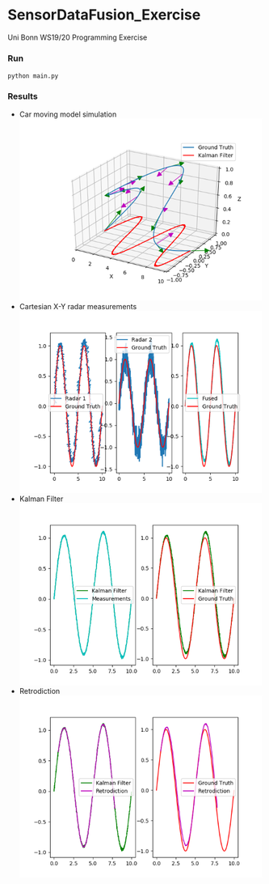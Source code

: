 # SensorDataFusion_Exercise
Uni Bonn WS19/20 Programming Exercise

### Run
```
python main.py
```

### Results
- Car moving model simulation
![results/Simulation_of_model.png](results/Simulation_of_model.png)
- Cartesian X-Y radar measurements
![results/Measurements_of_each_radar_(Ex._4.1.2).png](results/Measurements_of_each_radar_(Ex._4.1.2).png)
- Kalman Filter
![results/Comparison_with_Kalman_Filter.png](results/Comparison_with_Kalman_Filter.png)
- Retrodiction
![results/Retrodiction.png](results/Retrodiction.png)